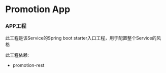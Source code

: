 # Promotion App

### APP工程
此工程是该Service的Spring boot starter入口工程，用于配置整个Service的风格

此工程依赖: 
- promotion-rest
